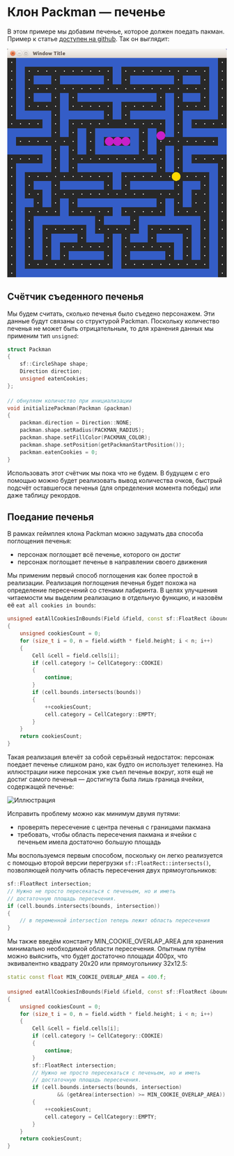 # Клон Packman &mdash; печенье

В этом примере мы добавим печенье, которое должен поедать пакман. Пример к статье [доступен на github](../packman_6). Так он выглядит:

![скриншот](images/preview_packman_6.png)

## Счётчик съеденного печенья

Мы будем считать, сколько печенья было съедено персонажем. Эти данные будут связаны со структурой Packman. Поскольку количество печенья не может быть отрицательным, то для хранения данных мы применим тип `unsigned`:

```cpp
struct Packman
{
    sf::CircleShape shape;
    Direction direction;
    unsigned eatenCookies;
};

// обнуляем количество при инициализации
void initializePackman(Packman &packman)
{
    packman.direction = Direction::NONE;
    packman.shape.setRadius(PACKMAN_RADIUS);
    packman.shape.setFillColor(PACKMAN_COLOR);
    packman.shape.setPosition(getPackmanStartPosition());
    packman.eatenCookies = 0;
}
```

Использовать этот счётчик мы пока что не будем. В будущем с его помощью можно будет реализовать вывод количества очков, быстрый подсчёт оставшегося печенья (для определения момента победы) или даже таблицу рекордов.

## Поедание печенья

В рамках геймплея клона Packman можно задумать два способа поглощения печенья:

- персонаж поглощает всё печенье, которого он достиг
- персонаж поглощает печенье в направлении своего движения

Мы применим первый способ поглощения как более простой в реализации. Реализация поглощения печенья будет похожа на определение пересечений со стенами лабиринта. В целях улучшения читаемости мы выделим реализацию в отдельную функцию, и назовём её `eat all cookies in bounds`:

```cpp
unsigned eatAllCookiesInBounds(Field &field, const sf::FloatRect &bounds)
{
    unsigned cookiesCount = 0;
    for (size_t i = 0, n = field.width * field.height; i < n; i++)
    {
        Cell &cell = field.cells[i];
        if (cell.category != CellCategory::COOKIE)
        {
            continue;
        }
        if (cell.bounds.intersects(bounds))
        {
            ++cookiesCount;
            cell.category = CellCategory::EMPTY;
        }
    }
    return cookiesCount;
}
```

Такая реализация влечёт за собой серьёзный недостаток: персонаж поедает печенье слишком рано, как будто он использует телекинез. На иллюстрации ниже персонаж уже съел печенье вокруг, хотя ещё не достиг самого печенья &mdash; достигнута была лишь граница ячейки, содержащей печенье:

![Иллюстрация](images/packman_eats_too_early.png)

Исправить проблему можно как минимум двумя путями:

- проверять пересечение с центра печенья с границами пакмана
- требовать, чтобы область пересечения пакмана и ячейки с печеньем имела достаточно большую площадь

Мы воспользуемся первым способом, поскольку он легко реализуется с помощью второй версии перегрузки `sf::FloatRect::intersects()`, позволяющей получить область пересечения двух прямоугольников:

```cpp
sf::FloatRect intersection;
// Нужно не просто пересекаться с печеньем, но и иметь
// достаточную площадь пересечения.
if (cell.bounds.intersects(bounds, intersection))
{
    // в переменной intersection теперь лежит область пересечения
}
```

Мы также введём константу MIN_COOKIE_OVERLAP_AREA для хранения минимально необходимой области пересечения. Опытным путём можно выяснить, что будет достаточно площади 400px, что эквивалентно квадрату 20x20 или прямоугольнику 32x12.5:

```cpp
static const float MIN_COOKIE_OVERLAP_AREA = 400.f;

unsigned eatAllCookiesInBounds(Field &field, const sf::FloatRect &bounds)
{
    unsigned cookiesCount = 0;
    for (size_t i = 0, n = field.width * field.height; i < n; i++)
    {
        Cell &cell = field.cells[i];
        if (cell.category != CellCategory::COOKIE)
        {
            continue;
        }
        sf::FloatRect intersection;
        // Нужно не просто пересекаться с печеньем, но и иметь
        // достаточную площадь пересечения.
        if (cell.bounds.intersects(bounds, intersection)
                && (getArea(intersection) >= MIN_COOKIE_OVERLAP_AREA))
        {
            ++cookiesCount;
            cell.category = CellCategory::EMPTY;
        }
    }
    return cookiesCount;
}
```
